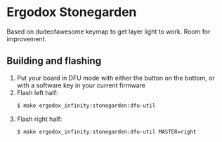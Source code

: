 # Ergodox Stonegarden

Based on dudeofawesome keymap to get layer light to work.
Room for improvement.

## Building and flashing

1. Put your board in DFU mode with either the button on the bottom, or with a software key in your current firmware
1. Flash left half:
    ```bash
    $ make ergodox_infinity:stonegarden:dfu-util
    ```
1. Flash right half:
    ```bash
    $ make ergodox_infinity:stonegarden:dfu-util MASTER=right
    ```

